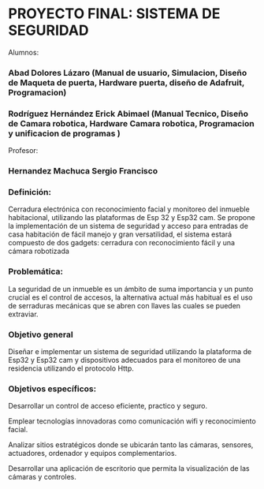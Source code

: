 # PROYECTO FINAL: SISTEMA DE SEGURIDAD

Alumnos:
### Abad Dolores Lázaro  (Manual de usuario, Simulacion, Diseño de Maqueta de puerta, Hardware puerta, diseño de Adafruit, Programacion)
### Rodríguez Hernández Erick Abimael (Manual Tecnico, Diseño de Camara robotica, Hardware Camara robotica, Programacion y unificacion de programas )
Profesor:
### Hernandez Machuca Sergio Francisco 


### Definición:
 Cerradura electrónica con reconocimiento facial y monitoreo del inmueble habitacional, utilizando las plataformas de  Esp 32 y Esp32 cam. 
 Se propone la implementación de un sistema de seguridad y acceso para entradas de casa habitación de fácil manejo y gran versatilidad, el sistema estará compuesto de dos gadgets: cerradura con reconocimiento fácil y una cámara robotizada

### Problemática:
La seguridad de un inmueble es un ámbito de suma importancia y un punto crucial es el control de accesos, la alternativa actual más habitual es el uso de serraduras mecánicas que se abren con llaves las cuales se pueden extraviar. 

### Objetivo general 

Diseñar e implementar un sistema de seguridad utilizando la plataforma de Esp32 y Esp32 cam y dispositivos adecuados para el monitoreo de una residencia utilizando el protocolo Http. 

 

### Objetivos específicos:  

Desarrollar un control de acceso eficiente, practico y seguro. 

Emplear tecnologías innovadoras como comunicación wifi y reconocimiento facial. 

Analizar sitios estratégicos donde se ubicarán tanto las cámaras, sensores, actuadores, ordenador y equipos complementarios. 

Desarrollar una aplicación de escritorio que permita la visualización de las cámaras y controles.

